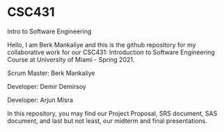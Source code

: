 # CSC431
Intro to Software Engineering

Hello, I am Berk Mankaliye and this is the github repository for my collaborative work
for our CSC431: Introduction to Software Engineering Course at 
University of Miami - Spring 2021.

Scrum Master: Berk Mankaliye

Developer: Demir Demirsoy

Developer: Arjun Misra

In this repository, you may find our Project Proposal, SRS document, SAS document, and
last but not least, our midterm and final presentations.
